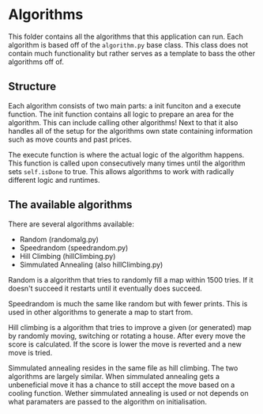 # Algorithms
This folder contains all the algorithms that this application can run. Each algorithm is based off of the `algorithm.py` base class. This class does not contain much functionality but rather serves as a template to bass the other algorithms off of.

## Structure
Each algorithm consists of two main parts: a init funciton and a execute function. The init function contains all logic to prepare an area for the algorithm. This can include calling other algorithms! Next to that it also handles all of the setup for the algorithms own state containing information such as move counts and past prices.

The execute function is where the actual logic of the algorithm happens. This function is called upon consecutively many times until the algorithm sets `self.isDone` to true. This allows algorithms to work with radically different logic and runtimes.

## The available algorithms
There are several algorithms available:
* Random (randomalg.py)
* Speedrandom (speedrandom.py)
* Hill Climbing (hillClimbing.py)
* Simmulated Annealing (also hillClimbing.py)

Random is a algorithm that tries to randomly fill a map within 1500 tries. If it doesn't succeed it restarts until it eventually does succeed.

Speedrandom is much the same like random but with fewer prints. This is used in other algorithms to generate a map to start from.

Hill climbing is a algorithm that tries to improve a given (or generated) map by randomly moving, switching or rotating a house. After every move the score is calculated. If the score is lower the move is reverted and a new move is tried.

Simmulated annealing resides in the same file as hill climbing. The two algorithms are largely similar. When simmulated annealing gets a unbeneficial move it has a chance to still accept the move based on a cooling function. Wether simmulated annealing is used or not depends on what paramaters are passed to the algorithm on initialisation.